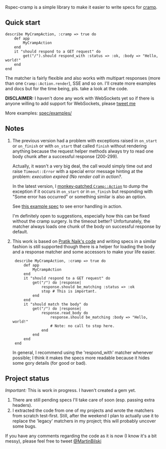 Rspec-cramp is a simple library to make it easier to write specs for [cramp](http://cramp.in).

Quick start
-----------

	describe MyCrampAction, :cramp => true do
		def app
			MyCrampAction
		end
		it "should respond to a GET request" do
			get("/").should respond_with :status => :ok, :body => "Hello, world!"
		end
	end
	
The matcher is fairly flexible and also works with multipart responses (more than one `Cramp::Action.render`), SSE and so on. I'll create more examples and docs but for the time being, pls. take a look at the code.

**DISCLAIMER:** I haven't done any work with WebSockets yet so if there is anyone willing to add support for WebSockets, please [tweet me](http://twitter.com/#!/MartinBilski)

More examples: [spec/examples/](https://github.com/bilus/rspec-cramp/tree/master/spec/examples)

Notes
----

1. The previous version had a problem with exceptions raised in `on_start` or `on_finish` or with `on_start` that called `finish` without rendering anything because the request helper methods always try to read one body chunk after a successful response (200-299).   
  
	Actually, it wasn't a very big deal, the call would simply time out and raise `Timeout::Error` with a special error message hinting at the problem: *execution expired (No render call in action?*.
	
	In the latest version, I [monkey-patched `Cramp::Action`](https://github.com/bilus/rspec-cramp/tree/master/lib/rspec_cramp.rb) to dump the exception if it occurs in `on_start` or in `on_finish` but responding with "Some error has occurred" or something similar is also an option.
	
	See [this example spec](https://github.com/bilus/rspec-cramp/tree/master/spec/examples/errors_spec.rb) to see error handling in action.
	
	I'm definitely open to suggestions, especially how this can be fixed without the cramp surgery. Is the timeout better? Unfortunately, the matcher always loads one chunk of the body on successful response by default.

2. This work is based on [Pratik Naik's code](https://github.com/lifo/cramp/blob/master/lib/cramp/test_case.rb) and writing specs in a similar fashion is still supported though there is a helper for loading the body and a response matcher and some accessors to make your life easier.  

		describe MyCrampAction, :cramp => true do
			def app
				MyCrampAction
			end
			it "should respond to a GET request" do
				get("/") do |response|
					response.should be_matching :status => :ok
					stop # This is important.
				end
			end
			it "should match the body" do
				get("/") do |response|
					response.read_body do
						response.should be_matching :body => "Hello, world!"
						# Note: no call to stop here.
					end
				end
			end
		end  
	
	In general, I recommend using the 'respond_with' matcher whenever possible; I think it makes the specs more readable because it hides some gory details (for good or bad). 

Project status
--------------	

*Important:* This is work in progress. I haven't created a gem yet. 

1. There are still pending specs I'll take care of soon (esp. passing extra headers).
2. I extracted the code from one of my projects and wrote the matchers from scratch test-first. Still, after the weekend I plan to actually use it to replace the 'legacy' matchers in my project; this will probably uncover some bugs.

If you have any comments regarding the code as it is now (I know it's a bit messy), please feel free to tweet [@MartinBilski](http://twitter.com/#!/MartinBilski)